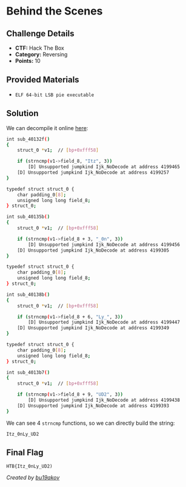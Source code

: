 # Behind the Scenes

## Challenge Details 

- **CTF:** Hack The Box
- **Category:** Reversing
- **Points:** 10

## Provided Materials

- `ELF 64-bit LSB pie executable`

## Solution

We can decompile it online [here](https://dogbolt.org):

```sh
int sub_40132f()
{
    struct_0 *v1;  // [bp+0xfff58]

    if (strncmp(v1->field_8, "Itz", 3))
        [D] Unsupported jumpkind Ijk_NoDecode at address 4199465
    [D] Unsupported jumpkind Ijk_NoDecode at address 4199257
}

typedef struct struct_0 {
    char padding_0[8];
    unsigned long long field_8;
} struct_0;

int sub_40135b()
{
    struct_0 *v1;  // [bp+0xfff58]

    if (strncmp(v1->field_8 + 3, "_0n", 3))
        [D] Unsupported jumpkind Ijk_NoDecode at address 4199456
    [D] Unsupported jumpkind Ijk_NoDecode at address 4199305
}

typedef struct struct_0 {
    char padding_0[8];
    unsigned long long field_8;
} struct_0;

int sub_40138b()
{
    struct_0 *v1;  // [bp+0xfff58]

    if (strncmp(v1->field_8 + 6, "Ly_", 3))
        [D] Unsupported jumpkind Ijk_NoDecode at address 4199447
    [D] Unsupported jumpkind Ijk_NoDecode at address 4199349
}

typedef struct struct_0 {
    char padding_0[8];
    unsigned long long field_8;
} struct_0;

int sub_4013b7()
{
    struct_0 *v1;  // [bp+0xfff58]

    if (strncmp(v1->field_8 + 9, "UD2", 3))
        [D] Unsupported jumpkind Ijk_NoDecode at address 4199438
    [D] Unsupported jumpkind Ijk_NoDecode at address 4199393
}
```

We can see 4 `strncmp` functions, so we can directly build the string:

`Itz_0nLy_UD2`

## Final Flag

`HTB{Itz_0nLy_UD2)`

*Created by [bu19akov](https://github.com/bu19akov)*